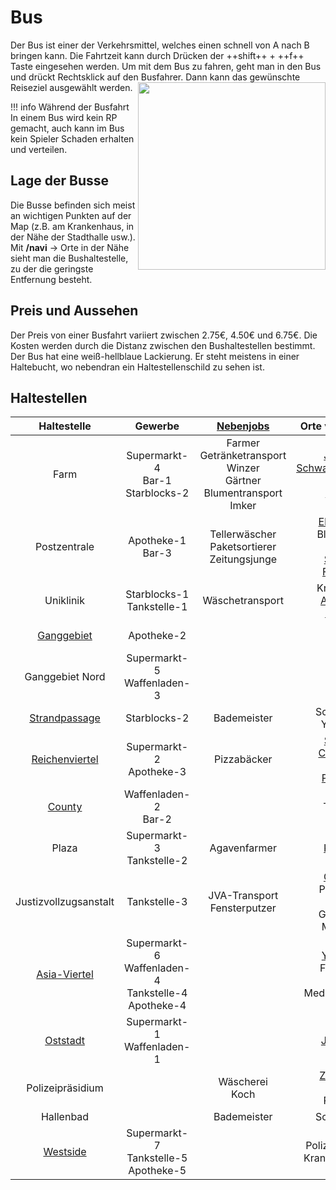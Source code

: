# Bus
Der Bus ist einer der Verkehrsmittel, welches einen schnell von A nach B bringen kann. Die Fahrtzeit kann durch Drücken der ++shift++ + ++f++ Taste eingesehen werden. Um mit dem Bus zu fahren, geht man in den Bus und drückt Rechtsklick auf den Busfahrer. Dann kann das gewünschte Reiseziel ausgewählt werden. <img align="right" width="300" eight="200" src="../../../assets/image/Öpnv/Bus.png">

!!! info Während der Busfahrt
    In einem Bus wird kein RP gemacht, auch kann im Bus kein Spieler Schaden erhalten und verteilen.

## Lage der Busse
Die Busse befinden sich meist an wichtigen Punkten auf der Map (z.B. am Krankenhaus, in der Nähe der Stadthalle usw.). Mit **/navi** → Orte in der Nähe sieht man die Bushaltestelle, zu der die geringste Entfernung besteht.

## Preis und Aussehen
Der Preis von einer Busfahrt variiert zwischen 2.75€, 4.50€ und 6.75€. Die Kosten werden durch die Distanz zwischen den Bushaltestellen bestimmt.
Der Bus hat eine weiß-hellblaue Lackierung. Er steht meistens in einer Haltebucht, wo nebendran ein Haltestellenschild zu sehen ist.

## Haltestellen

| Haltestelle | Gewerbe | [Nebenjobs](../../pages/nebenjobs/nebenjobs.md) | Orte von Interresse|
| :-: | :-: | :-: | :-: |
| Farm | Supermarkt-4 <br> Bar-1 <br> Starblocks-2 | Farmer <br> Getränketransport <br> Winzer <br> Gärtner <br> Blumentransport <br> Imker | [Jagdhütte](../../pages/nebenjobs/jagd.md) <br> [Schwarzmarktauktion](../../pages/orte/schwarzmarkt.md) <br> Gärtnerei <br> [Mohnfeld](../../pages/pflanzen/mohnfeld.md) |
| Postzentrale | Apotheke-1 <br> Bar-3 | Tellerwäscher <br> Paketsortierer <br> Zeitungsjunge | [Elektroladen](../../pages/allgemein/handy.md) <br> Blumenladen <br> [Rathaus](../../pages/orte/rathaus.md) <br> [Stadthalle](../../pages/orte/stadthalle.md) <br> [Feuerwehr](../../pages/fraktionen/rettungsdienst.md) |
| Uniklinik | Starblocks-1 <br> Tankstelle-1 | Wäschetransport | Krankenhaus <br> [Anglerteich](../../pages/nebenjobs/angler.md) <br> [Bergwerk](../../pages/nebenjobs/bergbau.md) |
| [Ganggebiet](../../pages/gebiete/ganggebiet.md) | Apotheke-2 |  | Sekte <br> [Tierheim](../../pages/gebäude/tierheim.md) |
| Ganggebiet Nord | Supermarkt-5 <br> Waffenladen-3 |
| [Strandpassage](../../pages/gebiete/strandpassage.md) | Starblocks-2 | Bademeister | Schwimmbad <br> Yachthafen |
| [Reichenviertel](../../pages/gebiete/reichenviertel.md) | Supermarkt-2 <br> Apotheke-3 | Pizzabäcker | [Sägewerk](../../pages/nebenjobs/sägewerk.md) <br> [Camorra HQ](../../pages/fraktionen/camorra.md) <br> Mohnfeld <br> [Polizei Süd](../../pages/fraktionen/polizei.md) |
| [County](../../pages/gebiete/county.md) | Waffenladen-2 <br> Bar-2 | | Tacoladen |
| Plaza | Supermarkt-3 <br> Tankstelle-2 | Agavenfarmer | [Kartell HQ](../../pages/fraktionen/kartell.md) |
| Justizvollzugsanstalt | Tankstelle-3 | JVA-Transport <br> Fensterputzer | [Gefängnis](../../pages/orte/jva.md) <br> Papierfabrik <br> [Labor](../../pages/gebäude/labor.md) <br> Geldwäsche <br> Möbelhaus |
| [Asia-Viertel](../../pages/gebiete/asiaviertel.md) | Supermarkt-6 <br> Waffenladen-4 <br> Tankstelle-4 <br> Apotheke-4 |  | [Yakuza HQ](../../pages/fraktionen/yakuza.md) <br> Freizeitpark <br> Mohnfeld <br> Meditationstempel |
| [Oststadt](../../pages/gebiete/oststadt.md) | Supermarkt-1 <br> Waffenladen-1 |  | [Jagdgebiet](../../pages/nebenjobs/jagd.md) |
| Polizeipräsidium |  | Wäscherei <br> Koch | [Zentralbank](../../pages/orte/zentralbank.md) <br> Makler <br> Polizei HQ |
| Hallenbad | | Bademeister | Schwimmbad |
| [Westside](../../pages/gebiete/westside.md) | Supermarkt-7 <br> Tankstelle-5 <br> Apotheke-5 |  | Polizeirevier West <br> Krankenhaus West |
